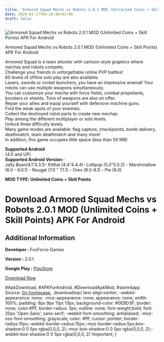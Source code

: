 ```yaml
---
title: 'Armored Squad Mechs vs Robots 2.0.1 MOD (Unlimited Coins + Skill Points) APK For Android'
date: 2020-01-17T04:28:00+01:00
draft: false
---
```


![Armored Squad Mechs vs Robots 2.0.1 MOD (Unlimited Coins + Skill Points) APK For Android](https://i2.wp.com/apkhome.net/wp-content/uploads/2020/01/Armored-Squad-Mechs-vs-Robots-2.0.1-MOD-Unlimited-Coins-Skill-Points.png "Armored Squad Mechs vs Robots 2.0.1 MOD (Unlimited Coins + Skill Points) APK For Android")

  

Armored Squad Mechs vs Robots 2.0.1 MOD (Unlimited Coins + Skill Points) APK For Android

Armored Squad is a team shooter with cartoon-style graphics where mechas and robots compete.  
Challenge your friends in unforgettable online PVP battles!  
60 levels of offline solo play are also available.  
Lasers, swords or rocket launchers, you have an impressive arsenal! Your robots can use multiple weapons simultaneously.  
You can customize your mecha with force fields, combat propellants, boosters or shields. Tons of weapons are also on offer.  
Repair your allies and equip yourself with defensive machine guns.  
Find the weak spots of your enemies.  
Collect the destroyed robot parts to create new mechas.  
Play among the different multiplayer or solo levels.  
Unlock three difficulty levels.  
Many game modes are available: flag capture, checkpoints, bomb delivery, deathmatch, team deathmatch and many more!  
In addition, this game occupies little space (less than 50 MB)

**Supported Android**  
{4.0 and UP}  
**Supported Android Version**:-  
Jelly Bean(4.1"4.3.1)- KitKat (4.4"4.4.4)- Lollipop (5.0"5.0.2) - Marshmallow (6.0 - 6.0.1) - Nougat (7.0 " 7.1.1) - Oreo (8.0-8.1) - Pie (9.0)

**MOD TYPE: Unlimited Coins + Skill Points**

Download Armored Squad Mechs vs Robots 2.0.1 MOD (Unlimited Coins + Skill Points) APK For Android
=================================================================================================

Additional Information
----------------------

**Developer :** FoxForce Games

**Version :** 2.0.1

**Google Play :** [PlayStore](https://play.google.com/store/apps/details?id=com.FoxForceGames.ArmoredSquad)

  

[Download Now](https://store4app.co/post/armored-squad-mechs-vs-robots-2-0-1-mod-unlimited-coins-skill-points-apk-for-android_1579195309)

  
#ApkDownload, #APKForAndroid, #DownloadApkMod, #store4app  
Source: [Go homepage.](https://store4app.co/post/armored-squad-mechs-vs-robots-2-0-1-mod-unlimited-coins-skill-points-apk-for-android_1579195309) .downloadtop{ text-align:center; -webkit-appearance: none; -moz-appearance: none; appearance: none; width: 100%; padding: 9px 9px 11px 13px; background-color: #0EBD3F; border: none; color:#fff; border-radius: 3px; outline: none; font-weight;bold; font: 20px 'Open Sans', sans-serif; -webkit-font-smoothing: antialiased; -moz-osx-font-smoothing: grayscale; color: #fff; cursor: pointer; border-radius:15px;-webkit-border-radius:15px;-moz-border-radius:5px;box-shadow:0 0 5px rgba(0,0,0,.2);-moz-box-shadow:0 0 5px rgba(0,0,0,.2);-webkit-box-shadow:0 0 5px rgba(0,0,0,.2) !important; }